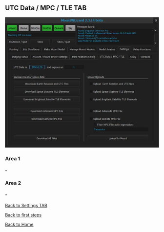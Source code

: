 ## UTC Data / MPC / TLE TAB

<img src="../pics/tab_settings_utcdata.png"/>

### Area 1

#### -

### Area 2

#### -

[Back to Settings TAB](11start06.md)

[Back to first steps](11start00.md)

[Back to Home](00home.md)